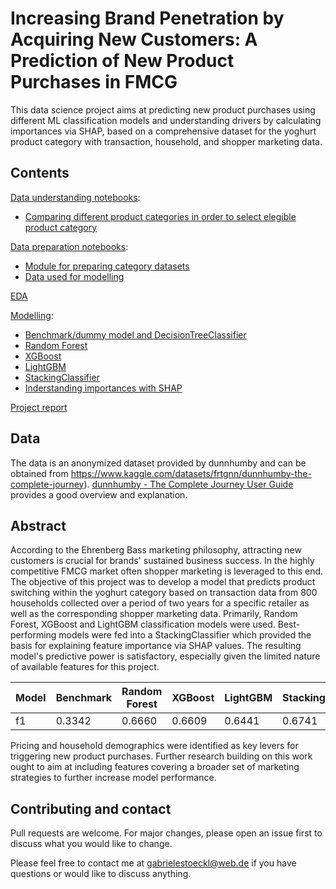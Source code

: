 # Increasing Brand Penetration by Acquiring New Customers: A Prediction of New Product Purchases in FMCG

This data science project aims at predicting new product purchases using different ML classification models and understanding drivers by calculating importances via SHAP, based on a comprehensive dataset for the yoghurt product category with transaction, household, and shopper marketing data.

## Contents

[Data understanding notebooks](https://github.com/GabrieleStoeckl/Capstone_v1.0/tree/main/01_data_understanding): 
* [Comparing different product categories in order to select elegible product category](https://github.com/GabrieleStoeckl/Capstone_v1.0/blob/main/01_data_understanding/Comparing_product_categories.ipynb)

[Data preparation notebooks](https://github.com/GabrieleStoeckl/Capstone_v1.0/tree/main/02_data_preparation): 
* [Module for preparing category datasets](https://github.com/GabrieleStoeckl/Capstone_v1.0/blob/main/02_data_preparation/category_data_builder.py)
* [Data used for modelling](https://github.com/GabrieleStoeckl/Capstone_v1.0/blob/main/02_data_preparation/yoghurt_w_dummy_data.csv)

[EDA](https://github.com/GabrieleStoeckl/Capstone_v1.0/tree/main/03_EDA)

[Modelling](https://github.com/GabrieleStoeckl/Capstone_v1.0/tree/main/04_modelling):
* [Benchmark/dummy model and DecisionTreeClassifier](https://github.com/GabrieleStoeckl/Capstone_v1.0/blob/main/04_modelling/yoghurt_benchmark_and_clf_final.ipynb)
* [Random Forest](https://github.com/GabrieleStoeckl/Capstone_v1.0/blob/main/04_modelling/yoghurt_rf_final.ipynb)
* [XGBoost](https://github.com/GabrieleStoeckl/Capstone_v1.0/blob/main/04_modelling/yoghurt_xgboost_final.ipynb)
* [LightGBM](https://github.com/GabrieleStoeckl/Capstone_v1.0/blob/main/04_modelling/yoghurt_lightgbm_final.ipynb)
* [StackingClassifier](https://github.com/GabrieleStoeckl/Capstone_v1.0/blob/main/04_modelling/yoghurt_stacking_final.ipynb)
* [Inderstanding importances with SHAP](https://github.com/GabrieleStoeckl/Capstone_v1.0/blob/main/04_modelling/yoghurt_importances_with_shap.ipynb)

[Project report](https://github.com/GabrieleStoeckl/Capstone_v1.0/blob/main/Project_report_final.pdf)

## Data
The data is an anonymized dataset provided by dunnhumby and can be obtained from https://www.kaggle.com/datasets/frtgnn/dunnhumby-the-complete-journey).
[dunnhumby - The Complete Journey User Guide](https://github.com/GabrieleStoeckl/Capstone_v1.0/blob/main/dunnhumby%20-%20The%20Complete%20Journey%20User%20Guide.pdf) provides a good overview and explanation.

## Abstract
According to the Ehrenberg Bass marketing philosophy, attracting new customers is crucial for brands' sustained business success. In the highly competitive FMCG market often shopper marketing is leveraged to this end. The objective of this project was to develop a model that predicts product switching within the yoghurt category based on transaction data from 800 households collected over a period of two years for a specific
retailer as well as the corresponding shopper marketing data. Primarily, Random Forest, XGBoost and LightGBM classification models were used. Best-performing models were fed into a StackingClassifier which provided the basis for explaining feature importance via SHAP values. The resulting model's predictive power is satisfactory, especially given the limited nature of available features for this project. 

| Model       | Benchmark   | Random Forest | XGBoost     | LightGBM    | StackingClassifier |
| ----------- | ----------- | ------------- | ----------- | ----------- | ------------------ |
| f1          | 0.3342      | 0.6660        | 0.6609      | 0.6441      | 0.6741             |

Pricing and household demographics were identified as key levers for triggering new product purchases. Further research building on this work ought to aim at including features covering a broader set of marketing strategies to further increase model performance.

## Contributing and contact
Pull requests are welcome. For major changes, please open an issue first to discuss what you would like to change.

Please feel free to contact me at gabrielestoeckl@web.de if you have questions or would like to discuss anything.



